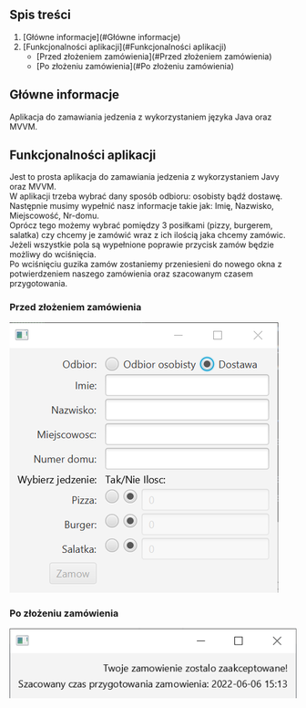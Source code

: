 ## Spis treści
1. [Główne informacje](#Główne informacje)
2. [Funkcjonalności aplikacji](#Funkcjonalności aplikacji)
    * [Przed złożeniem zamówienia](#Przed złożeniem zamówienia)
    * [Po złożeniu zamówienia](#Po złożeniu zamówienia)

## Główne informacje
Aplikacja do zamawiania jedzenia z wykorzystaniem języka Java oraz MVVM.

## Funkcjonalności aplikacji
Jest to prosta aplikacja do zamawiania jedzenia z wykorzystaniem Javy oraz MVVM. <br />
W aplikacji trzeba wybrać dany sposób odbioru: osobisty bądź dostawę. <br>
Następnie musimy wypełnić nasz informacje takie jak: Imię, Nazwisko, Miejscowość, Nr-domu. <br>
Oprócz tego możemy wybrać pomiędzy 3 posiłkami (pizzy, burgerem, salatka) czy chcemy je zamówić wraz z ich ilością jaka chcemy zamówic. <br>
Jeżeli wszystkie pola są wypełnione poprawie przycisk zamów będzie możliwy do wciśnięcia. <br>
Po wciśnięciu guzika zamów zostaniemy przeniesieni do nowego okna z potwierdzeniem naszego zamówienia oraz szacowanym czasem przygotowania.


### Przed złożeniem zamówienia
![Przed zamowieniem](./images/a1.png)

### Po złożeniu zamówienia
![Po zamowieniu](./images/a2.png) 